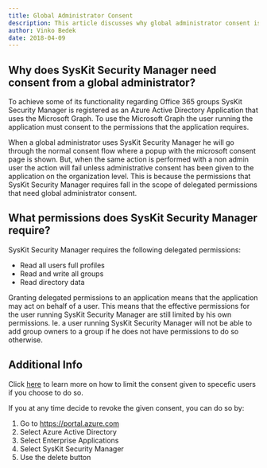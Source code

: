 ```yaml
---
title: Global Administrator Consent
description: This article discusses why global administrator consent is needed for SysKit Security Manager
author: Vinko Bedek
date: 2018-04-09
---
```


## Why does SysKit Security Manager need consent from a global administrator?

To achieve some of its functionality regarding Office 365 groups SysKit Security Manager is registered as an Azure Active Directory Application that uses the Microsoft Graph. 
To use the Microsoft Graph the user running the application must consent to the permissions that the application requires. 

When a global administrator uses SysKit Security Manager he will go through the normal consent flow where a popup with the microsoft consent page is shown.
But, when the same action is performed with a non admin user the action will fail unless administrative consent has been given to the application on the organization level.
This is because the permissions that SysKit Security Manager requires fall in the scope of delegated permissions that need global administrator consent.
 
## What permissions does SysKit Security Manager require?

SysKit Security Manager requires the following delegated permissions:

- Read all users full profiles
- Read and write all groups
- Read directory data

Granting delegated permissions to an application means that the application may act on behalf of a user. 
This means that the effective permissions for the user running SysKit Security Manager are still limited by his own permissions. Ie. a user running SysKit Security Manager will not be able to add group owners to a group if he does not have permissions to do so otherwise.

## Additional Info

Click [here](https://docs.microsoft.com/en-us/azure/active-directory/active-directory-applications-guiding-developers-requiring-user-assignment) to learn more on how to limit the consent given to specefic users if you choose to do so.

If you at any time decide to revoke the given consent, you can do so by:

1. Go to https://portal.azure.com
2. Select Azure Active Directory
3. Select Enterprise Applications
4. Select SysKit Security Manager
5. Use the delete button

